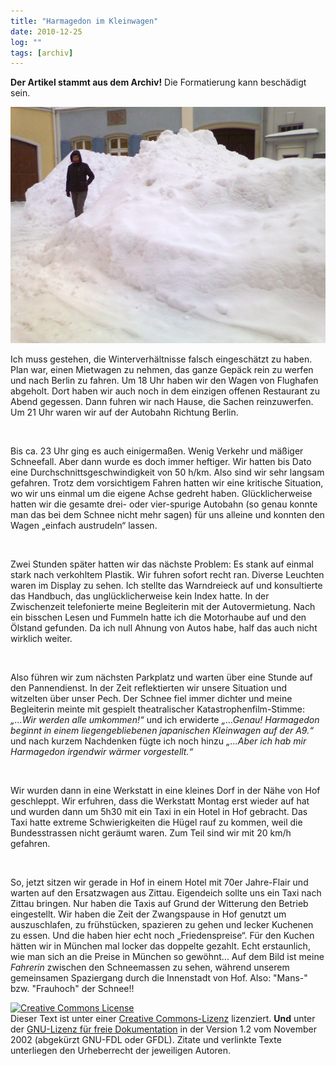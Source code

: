 ```yaml
---
title: "Harmagedon im Kleinwagen"
date: 2010-12-25
log: ""
tags: [archiv]
---
```

**Der Artikel stammt aus dem Archiv!** Die Formatierung kann beschädigt sein.

![schnee_weblog.JPG](schnee_weblog.JPG)

Ich muss gestehen, die Winterverh&auml;ltnisse falsch eingesch&auml;tzt zu haben. Plan war, einen Mietwagen zu nehmen, das ganze Gep&auml;ck rein zu werfen und nach Berlin zu fahren. Um 18 Uhr haben wir den Wagen von Flughafen abgeholt. Dort haben wir auch noch in dem einzigen offenen Restaurant zu Abend gegessen. Dann fuhren wir nach Hause, die Sachen reinzuwerfen. Um 21 Uhr waren wir auf der Autobahn Richtung Berlin.
<!--break-->
&nbsp;
<p style="margin-bottom: 0cm;">Bis ca. 23 Uhr ging es auch einigerma&szlig;en. Wenig Verkehr und m&auml;&szlig;iger Schneefall. Aber dann wurde es doch immer  heftiger. Wir hatten bis Dato eine Durchschnittsgeschwindigkeit von 50 h/km. Also sind wir sehr langsam gefahren. Trotz dem vorsichtigem Fahren hatten wir eine kritische Situation, wo wir uns einmal um die eigene Achse gedreht haben. Gl&uuml;cklicherweise hatten wir die gesamte drei- oder vier-spurige Autobahn (so genau konnte man das bei dem Schnee nicht mehr sagen)  f&uuml;r uns alleine und konnten den Wagen &bdquo;einfach austrudeln&ldquo; lassen.
<p style="margin-bottom: 0cm;">&nbsp;
<p style="margin-bottom: 0cm;">Zwei Stunden sp&auml;ter hatten wir das n&auml;chste Problem: Es stank auf einmal stark nach verkohltem Plastik. Wir fuhren sofort recht ran. Diverse Leuchten waren im Display zu sehen. Ich stellte das Warndreieck auf  und konsultierte das Handbuch, das ungl&uuml;cklicherweise kein Index hatte. In der Zwischenzeit telefonierte meine Begleiterin mit der Autovermietung. Nach ein bisschen Lesen und Fummeln hatte ich die Motorhaube auf und den &Ouml;lstand gefunden. Da ich null Ahnung von Autos habe, half das auch nicht wirklich weiter.
<p style="margin-bottom: 0cm;">&nbsp;
<p style="margin-bottom: 0cm;">Also f&uuml;hren wir zum n&auml;chsten Parkplatz und warten &uuml;ber eine Stunde auf den Pannendienst. In der Zeit reflektierten wir unsere Situation und witzelten &uuml;ber unser Pech. Der Schnee fiel immer dichter und meine Begleiterin meinte mit gespielt theatralischer Katastrophenfilm-Stimme: <em>&bdquo;...Wir werden alle  umkommen!&ldquo;</em> und ich erwiderte <em>&bdquo;...Genau! Harmagedon beginnt in einem liegengebliebenen japanischen Kleinwagen auf der A9.&ldquo;</em> und nach kurzem Nachdenken f&uuml;gte ich noch hinzu <em>&bdquo;...Aber ich hab mir Harmagedon irgendwir w&auml;rmer vorgestellt.&ldquo;</em>
<p style="margin-bottom: 0cm;">&nbsp;
<p style="margin-bottom: 0cm;">Wir wurden dann in eine Werkstatt in eine kleines Dorf in der N&auml;he von Hof geschleppt. Wir erfuhren, dass die Werkstatt Montag erst wieder auf hat und wurden dann um 5h30 mit ein Taxi in ein Hotel in Hof gebracht. Das Taxi hatte extreme Schwierigkeiten die H&uuml;gel rauf zu kommen, weil die Bundesstrassen nicht ger&auml;umt waren. Zum Teil sind wir mit 20 km/h gefahren.
<p style="margin-bottom: 0cm;">&nbsp;
<p style="margin-bottom: 0cm;">So, jetzt sitzen wir gerade in Hof in einem Hotel mit 70er Jahre-Flair und warten auf den Ersatzwagen aus Zittau. Eigendeich sollte uns ein Taxi nach Zittau bringen. Nur haben die Taxis auf Grund der Witterung den Betrieb eingestellt. Wir haben die Zeit der Zwangspause in Hof genutzt um auszuschlafen, zu fr&uuml;hst&uuml;cken, spazieren zu gehen und lecker Kuchenen zu essen. Und die haben hier echt noch &bdquo;Friedenspreise&ldquo;. F&uuml;r den Kuchen h&auml;tten wir in M&uuml;nchen mal locker das doppelte gezahlt. Echt erstaunlich, wie man sich an die Preise in M&uuml;nchen so gew&ouml;hnt... Auf dem Bild ist meine <em>Fahrerin</em> zwischen den Schneemassen zu sehen, w&auml;hrend unserem gemeinsamen Spaziergang durch die Innenstadt von Hof. Also: &quot;Mans-&quot; bzw. &quot;Frauhoch&quot; der Schnee!!
&nbsp;

<a rel="license" href="http://creativecommons.org/licenses/by-sa/3.0/de/"><img alt="Creative Commons License" style="border-width: 0pt;" src="http://i.creativecommons.org/l/by-sa/3.0/de/88x31.png" /></a> <br />
Dieser <span xmlns:dc="http://purl.org/dc/elements/1.1/" href="http://purl.org/dc/dcmitype/Text" rel="dc:type">Text</span> ist unter einer <a rel="license" href="http://creativecommons.org/licenses/by-sa/3.0/de/">Creative Commons-Lizenz</a> lizenziert. **Und** unter der <a href="http://de.wikipedia.org/wiki/GFDL">GNU-Lizenz f&uuml;r freie Dokumentation</a> in der Version 1.2 vom November 2002 (abgek&uuml;rzt GNU-FDL oder GFDL). Zitate und verlinkte Texte unterliegen den Urheberrecht der jeweiligen Autoren.
